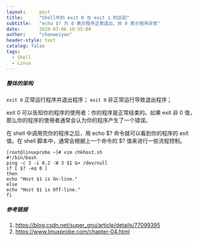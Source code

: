 ```yaml
---
layout:     post
title:      "Shell中的 exit 0 与 exit 1 的区别"
subtitle:   "echo $? 为 0 表示程序正常退出，非 0 表示程序异常"
date:       2020-07-06 10:55:00
author:     "chanweiyan"
header-style: text
catalog: false
tags:
  - Shell
  - Linux
---
```



##### 整体的架构

`exit 0` 正常运行程序并退出程序；
`exit 0` 非正常运行导致退出程序；

exit 0 可以告知你的程序的使用者：你的程序是正常结束的。如果 exit 非 0 值，那么你的程序的使用者通常会认为你的程序产生了一个错误。

在 shell 中调用完你的程序之后，用 echo $? 命令就可以看到你的程序的 exit 值。在 shell 脚本中，通常会根据上一个命令的 $? 值来进行一些流程控制。

```shell
[root@linuxprobe ~]# vim chkhost.sh
#!/bin/bash
ping -c 3 -i 0.2 -W 3 $1 &> /dev/null
if [ $? -eq 0 ]
then
echo "Host $1 is On-line."
else
echo "Host $1 is Off-line."
fi
```

##### 参考链接

1. https://blog.csdn.net/super_gnu/article/details/77099395
2. https://www.linuxprobe.com/chapter-04.html
